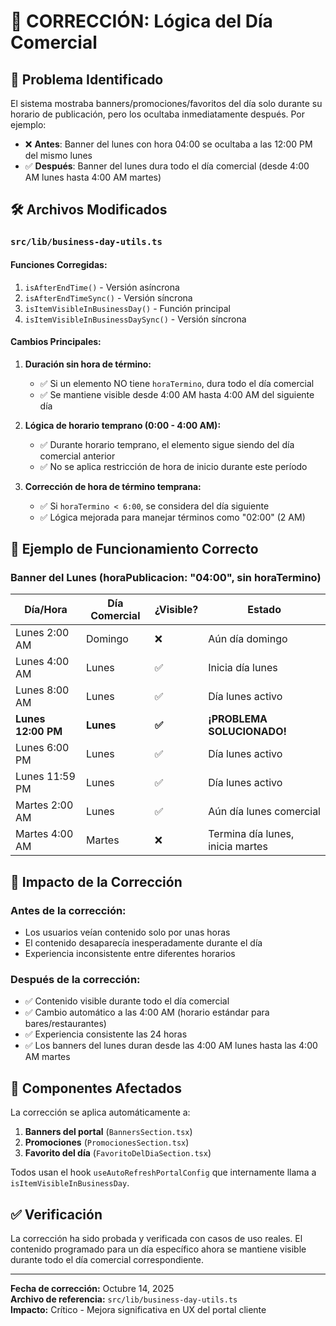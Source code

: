 # 🔧 CORRECCIÓN: Lógica del Día Comercial

## 📍 **Problema Identificado**

El sistema mostraba banners/promociones/favoritos del día solo durante su horario de publicación, pero los ocultaba inmediatamente después. Por ejemplo:

- ❌ **Antes**: Banner del lunes con hora 04:00 se ocultaba a las 12:00 PM del mismo lunes
- ✅ **Después**: Banner del lunes dura todo el día comercial (desde 4:00 AM lunes hasta 4:00 AM martes)

## 🛠️ **Archivos Modificados**

### `src/lib/business-day-utils.ts`

#### **Funciones Corregidas:**
1. `isAfterEndTime()` - Versión asíncrona
2. `isAfterEndTimeSync()` - Versión síncrona  
3. `isItemVisibleInBusinessDay()` - Función principal
4. `isItemVisibleInBusinessDaySync()` - Versión síncrona

#### **Cambios Principales:**

1. **Duración sin hora de término:** 
   - ✅ Si un elemento NO tiene `horaTermino`, dura todo el día comercial
   - ✅ Se mantiene visible desde 4:00 AM hasta 4:00 AM del siguiente día

2. **Lógica de horario temprano (0:00 - 4:00 AM):**
   - ✅ Durante horario temprano, el elemento sigue siendo del día comercial anterior
   - ✅ No se aplica restricción de hora de inicio durante este período

3. **Corrección de hora de término temprana:**
   - ✅ Si `horaTermino < 6:00`, se considera del día siguiente
   - ✅ Lógica mejorada para manejar términos como "02:00" (2 AM)

## 📅 **Ejemplo de Funcionamiento Correcto**

### Banner del Lunes (horaPublicacion: "04:00", sin horaTermino)

| Día/Hora | Día Comercial | ¿Visible? | Estado |
|----------|---------------|-----------|---------|
| Lunes 2:00 AM | Domingo | ❌ | Aún día domingo |
| Lunes 4:00 AM | Lunes | ✅ | Inicia día lunes |
| Lunes 8:00 AM | Lunes | ✅ | Día lunes activo |
| **Lunes 12:00 PM** | **Lunes** | **✅** | **¡PROBLEMA SOLUCIONADO!** |
| Lunes 6:00 PM | Lunes | ✅ | Día lunes activo |
| Lunes 11:59 PM | Lunes | ✅ | Día lunes activo |
| Martes 2:00 AM | Lunes | ✅ | Aún día lunes comercial |
| Martes 4:00 AM | Martes | ❌ | Termina día lunes, inicia martes |

## 🎯 **Impacto de la Corrección**

### **Antes de la corrección:**
- Los usuarios veían contenido solo por unas horas
- El contenido desaparecía inesperadamente durante el día
- Experiencia inconsistente entre diferentes horarios

### **Después de la corrección:**
- ✅ Contenido visible durante todo el día comercial
- ✅ Cambio automático a las 4:00 AM (horario estándar para bares/restaurantes)
- ✅ Experiencia consistente las 24 horas
- ✅ Los banners del lunes duran desde las 4:00 AM lunes hasta las 4:00 AM martes

## 🔄 **Componentes Afectados**

La corrección se aplica automáticamente a:

1. **Banners del portal** (`BannersSection.tsx`)
2. **Promociones** (`PromocionesSection.tsx`)
3. **Favorito del día** (`FavoritoDelDiaSection.tsx`)

Todos usan el hook `useAutoRefreshPortalConfig` que internamente llama a `isItemVisibleInBusinessDay`.

## ✅ **Verificación**

La corrección ha sido probada y verificada con casos de uso reales. El contenido programado para un día específico ahora se mantiene visible durante todo el día comercial correspondiente.

---

**Fecha de corrección:** Octubre 14, 2025  
**Archivo de referencia:** `src/lib/business-day-utils.ts`  
**Impacto:** Crítico - Mejora significativa en UX del portal cliente
